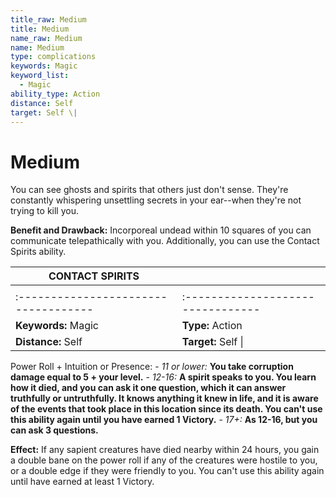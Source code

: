 ```yaml
---
title_raw: Medium
title: Medium
name_raw: Medium
name: Medium
type: complications
keywords: Magic
keyword_list:
  - Magic
ability_type: Action
distance: Self
target: Self \|
---
```


# Medium

You can see ghosts and spirits that others just don't sense. They're constantly whispering unsettling secrets in your ear--when they're not trying to kill you.

**Benefit and Drawback:** Incorporeal undead within 10 squares of you can communicate telepathically with you. Additionally, you can use the Contact Spirits ability.

| CONTACT SPIRITS                      |                                   |
| ------------------------------------ | --------------------------------- |
|                                      |                                   |
| :----------------------------------- | :-------------------------------- |
| **Keywords:** Magic                  | **Type:** Action                  |
| **Distance:** Self                   | **Target:** Self \|               |

Power Roll + Intuition or Presence: - *11 or lower:* **You take corruption damage equal to 5 + your level.** - *12-16:* **A spirit speaks to you. You learn how it died, and you can ask it one question, which it can answer truthfully or untruthfully. It knows anything it knew in life, and it is aware of the events that took place in this location since its death. You can't use this ability again until you have earned 1 Victory.** - *17+:* **As 12-16, but you can ask 3 questions.**

**Effect:** If any sapient creatures have died nearby within 24 hours, you gain a double bane on the power roll if any of the creatures were hostile to you, or a double edge if they were friendly to you. You can't use this ability again until have earned at least 1 Victory.
